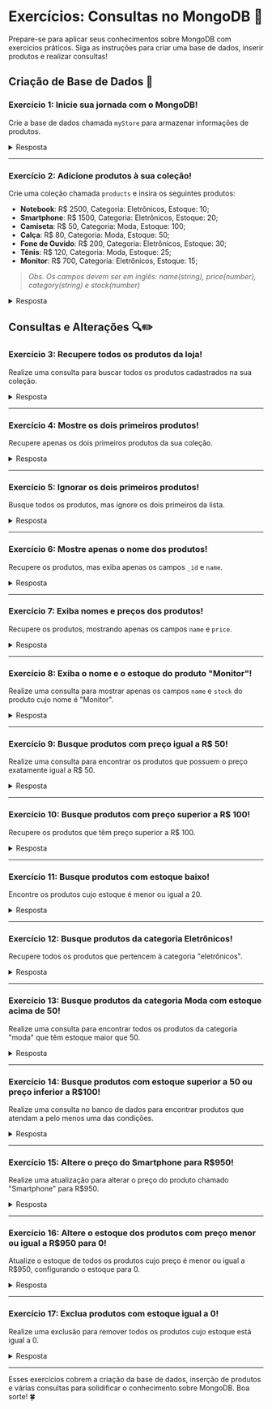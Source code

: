 # Exercícios: Consultas no MongoDB 📝

Prepare-se para aplicar seus conhecimentos sobre MongoDB com exercícios práticos. Siga as instruções para criar uma base de dados, inserir produtos e realizar consultas!

## Criação de Base de Dados 📂

### Exercício 1: Inicie sua jornada com o MongoDB!

Crie a base de dados chamada `myStore` para armazenar informações de produtos.

<details>
<summary>Resposta</summary>

```bash
use myStore
```

</details>

---

### Exercício 2: Adicione produtos à sua coleção!

Crie uma coleção chamada `products` e insira os seguintes produtos:

- **Notebook**: R$ 2500, Categoria: Eletrônicos, Estoque: 10;
- **Smartphone**: R$ 1500, Categoria: Eletrônicos, Estoque: 20;
- **Camiseta**: R$ 50, Categoria: Moda, Estoque: 100;
- **Calça**: R$ 80, Categoria: Moda, Estoque: 50;
- **Fone de Ouvido**: R$ 200, Categoria: Eletrônicos, Estoque: 30;
- **Tênis**: R$ 120, Categoria: Moda, Estoque: 25;
- **Monitor**: R$ 700, Categoria: Eletrônicos, Estoque: 15;

> _Obs. Os campos devem ser em inglês: name(string), price(number), category(string) e stock(number)_

<details>
<summary>Resposta</summary>

```bash
db.products.insertMany([
  { name: "Notebook", price: 2500, category: "eletrônicos", stock: 10 },
  { name: "Smartphone", price: 1500, category: "eletrônicos", stock: 20 },
  { name: "Camiseta", price: 50, category: "moda", stock: 100 },
  { name: "Calça", price: 80, category: "moda", stock: 50 },
  { name: "Fone de Ouvido", price: 200, category: "eletrônicos", stock: 30 },
  { name: "Tênis", price: 120, category: "moda", stock: 25 },
  { name: "Monitor", price: 700, category: "eletrônicos", stock: 15 }
])
```

</details>

## Consultas e Alterações 🔍✏️

### Exercício 3: Recupere todos os produtos da loja!

Realize uma consulta para buscar todos os produtos cadastrados na sua coleção.

<details>
<summary>Resposta</summary>

```bash
db.products.find()
```

</details>

---

### Exercício 4: Mostre os dois primeiros produtos!

Recupere apenas os dois primeiros produtos da sua coleção.

<details>
<summary>Resposta</summary>

```bash
db.products.find().limit(2)
```

</details>

---

### Exercício 5: Ignorar os dois primeiros produtos!

Busque todos os produtos, mas ignore os dois primeiros da lista.

<details>
<summary>Resposta</summary>

```bash
db.products.find().skip(2)
```

</details>

---

### Exercício 6: Mostre apenas o nome dos produtos!

Recupere os produtos, mas exiba apenas os campos `_id` e `name`.

<details>
<summary>Resposta</summary>

```bash
db.products.find({}, { _id: 1, name: 1 })
```

</details>

---

### Exercício 7: Exiba nomes e preços dos produtos!

Recupere os produtos, mostrando apenas os campos `name` e `price`.

<details>
<summary>Resposta</summary>

```bash
db.products.find({}, { _id: 0, name: 1, price: 1 })
```

</details>

---

### Exercício 8: Exiba o nome e o estoque do produto "Monitor"!

Realize uma consulta para mostrar apenas os campos `name` e `stock` do produto cujo nome é "Monitor".

<details>
<summary>Resposta</summary>

```bash
db.products.find(
  { name: { $eq: "Monitor" } },
  { _id: 0, name: 1, stock: 1 }
)
```

</details>

---

### Exercício 9: Busque produtos com preço igual a R$ 50!

Realize uma consulta para encontrar os produtos que possuem o preço exatamente igual a R$ 50.

<details>
<summary>Resposta</summary>

```bash
db.products.find({ price: { $eq: 50 } })
```

</details>

---

### Exercício 10: Busque produtos com preço superior a R$ 100!

Recupere os produtos que têm preço superior a R$ 100.

<details>
<summary>Resposta</summary>

```bash
db.products.find({ price: { $gt: 100 } })
```

</details>

---

### Exercício 11: Busque produtos com estoque baixo!

Encontre os produtos cujo estoque é menor ou igual a 20.

<details>
<summary>Resposta</summary>

```bash
db.products.find({ stock: { $lte: 20 } })
```

</details>

---

### Exercício 12: Busque produtos da categoria Eletrônicos!

Recupere todos os produtos que pertencem à categoria "eletrônicos".

<details>
<summary>Resposta</summary>

```bash
db.products.find({ category: "eletrônicos" })
```

</details>

---

### Exercício 13: Busque produtos da categoria Moda com estoque acima de 50!

Realize uma consulta para encontrar todos os produtos da categoria "moda" que têm estoque maior que 50.

<details>
<summary>Resposta</summary>

```bash
db.products.find({
  $and: [
    { category: "moda" },
    { stock: { $gt: 50 } }
  ]
})
```

</details>

---

### Exercício 14: Busque produtos com estoque superior a 50 ou preço inferior a R$100!

Realize uma consulta no banco de dados para encontrar produtos que atendam a pelo menos uma das condições.

<details>
<summary>Resposta</summary>

```bash
db.products.find({
  $or: [
    { stock: { $gt: 50 } },
    { price: { $lt: 100 } }
  ]
})
```

</details>

---

### Exercício 15: Altere o preço do Smartphone para R$950!

Realize uma atualização para alterar o preço do produto chamado "Smartphone" para R$950.

<details>
<summary>Resposta</summary>

```bash
db.products.updateOne(
  { name: "Smartphone" },
  { $set: { price: 950 } }
)
```

</details>

---

### Exercício 16: Altere o estoque dos produtos com preço menor ou igual a R$950 para 0!

Atualize o estoque de todos os produtos cujo preço é menor ou igual a R$950, configurando o estoque para 0.

<details>
<summary>Resposta</summary>

```bash
db.products.updateMany(
  { price: { $lte: 950 } },
  { $set: { stock: 0 } }
)
```

</details>

---

### Exercício 17: Exclua produtos com estoque igual a 0!

Realize uma exclusão para remover todos os produtos cujo estoque está igual a 0.

<details>
<summary>Resposta</summary>

```bash
db.products.deleteMany(
  { stock: 0 }
)
```

</details>

---

Esses exercícios cobrem a criação da base de dados, inserção de produtos e várias consultas para solidificar o conhecimento sobre MongoDB. Boa sorte! 🍀